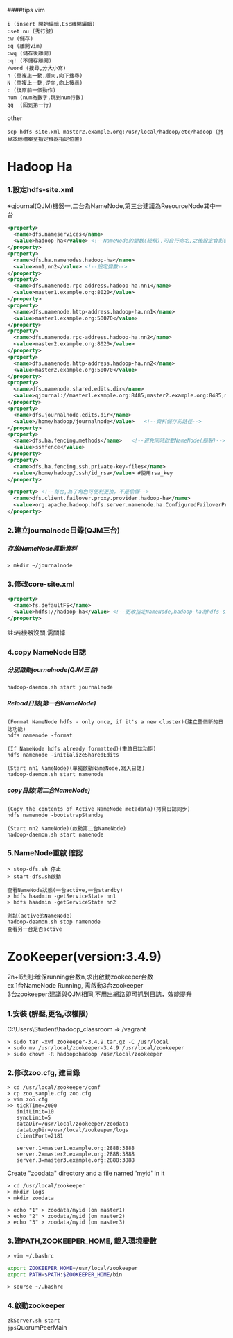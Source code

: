 ####tips
vim
```vim 
i (insert 開始編輯,Esc離開編輯)
:set nu (秀行號)
:w (儲存)
:q (離開vim)
:wq (儲存後離開)
:q! (不儲存離開)
/word (搜尋,分大小寫)
n (重複上一動,順向,向下搜尋)
N (重複上一動,逆向,向上搜尋)
c (復原前一個動作)
num (num為數字,跳到num行數)
gg  (回到第一行)
```
other
```
scp hdfs-site.xml master2.example.org:/usr/local/hadoop/etc/hadoop (拷貝本地檔案至指定機器指定位置)
```
# Hadoop Ha
### 1.設定hdfs-site.xml 
※qjournal(QJM)機器一,二台為NameNode,第三台建議為ResourceNode其中一台
```xml
<property>
  <name>dfs.nameservices</name>
  <value>hadoop-ha</value> <!--NameNode的變數(統稱),可自行命名,之後設定會影響到-->
</property>
<property>
  <name>dfs.ha.namenodes.hadoop-ha</name>
  <value>nn1,nn2</value> <!--設定變數-->
</property>
<property>
  <name>dfs.namenode.rpc-address.hadoop-ha.nn1</name>
  <value>master1.example.org:8020</value>
</property>
<property>
  <name>dfs.namenode.http-address.hadoop-ha.nn1</name>
  <value>master1.example.org:50070</value>
</property>
<property>
  <name>dfs.namenode.rpc-address.hadoop-ha.nn2</name>
  <value>master2.example.org:8020</value>
</property>
<property>
  <name>dfs.namenode.http-address.hadoop-ha.nn2</name>
  <value>master2.example.org:50070</value>
</property>
<property>
  <name>dfs.namenode.shared.edits.dir</name>
  <value>qjournal://master1.example.org:8485;master2.example.org:8485;master3.example.org:8485/hadoop-ha</value> <!--設定QJM:儲存NameNode的資料-->
</property>
<property>
  <name>dfs.journalnode.edits.dir</name>
  <value>/home/hadoop/journalnode</value>   <!--資料儲存的路徑-->
</property>
<property>
  <name>dfs.ha.fencing.methods</name>   <!--避免同時啟動NameNode(腦裂)-->
  <value>sshfence</value>
</property>
<property>
  <name>dfs.ha.fencing.ssh.private-key-files</name>
  <value>/home/hadoop/.ssh/id_rsa</value> #使用rsa_key
</property>

<property> <!--每台,為了角色可便利更換，不是偷懶-->
  <name>dfs.client.failover.proxy.provider.hadoop-ha</name>
  <value>org.apache.hadoop.hdfs.server.namenode.ha.ConfiguredFailoverProxyProvider</value>
</property>
```
### 2.建立journalnode目錄(QJM三台)
##### 存放NameNode異動資料
```
> mkdir ~/journalnode
```
### 3.修改core-site.xml
```xml
<property>
  <name>fs.defaultFS</name>
  <value>hdfs://hadoop-ha</value> <!--更改指定NameNode,hadoop-ha為hdfs-site.xml設定值-->
</property>
```
註:若機器沒關,需關掉
### 4.copy NameNode日誌
##### 分別啟動journalnode(QJM三台)
`hadoop-daemon.sh start journalnode`<br>
##### Reload日誌(第一台NameNode)
```
(Format NameNode hdfs - only once, if it's a new cluster)(建立整個新的日誌功能)
hdfs namenode -format
   
(If NameNode hdfs already formatted)(重啟日誌功能)
hdfs namenode -initializeSharedEdits
   
(Start nn1 NameNode)(單獨啟動NameNode,寫入日誌)  
hadoop-daemon.sh start namenode
```
##### copy日誌(第二台NameNode)
```
(Copy the contents of Active NameNode metadata)(拷貝日誌同步)
hdfs namenode -bootstrapStandby
   
(Start nn2 NameNode)(啟動第二台NameNode)
hadoop-daemon.sh start namenode
```
### 5.NameNode重啟 確認
```
> stop-dfs.sh 停止
> start-dfs.sh啟動

查看NameNode狀態(一台active,一台standby)
> hdfs haadmin -getServiceState nn1
> hdfs haadmin -getServiceState nn2

測試(active的NameNode)
hadoop-deamon.sh stop namenode
查看另一台是否active
```
# ZooKeeper(version:3.4.9)
2n+1法則:確保running台數n,求出啟動zookeeper台數<br>
ex.1台NameNode Running, 需啟動3台zookeeper<br>
3台zookeeper:建議與QJM相同,不用出網路即可抓到日誌，效能提升<br>
### 1.安裝 (解壓,更名,改權限)
C:\Users\Student\hadoop_classroom => /vagrant<br>
```
> sudo tar -xvf zookeeper-3.4.9.tar.gz -C /usr/local
> sudo mv /usr/local/zookeeper-3.4.9 /usr/local/zookeeper
> sudo chown -R hadoop:hadoop /usr/local/zookeeper
```
### 2.修改zoo.cfg, 建目錄
```
> cd /usr/local/zookeeper/conf 
> cp zoo_sample.cfg zoo.cfg
> vim zoo.cfg
>> tickTime=2000
   initLimit=10
   syncLimit=5
   dataDir=/usr/local/zookeeper/zoodata
   dataLogDir=/usr/local/zookeeper/logs
   clientPort=2181
   
   server.1=master1.example.org:2888:3888
   server.2=master2.example.org:2888:3888
   server.3=master3.example.org:2888:3888
```
Create "zoodata" directory and a file named 'myid' in it
```
> cd /usr/local/zookeeper
> mkdir logs
> mkdir zoodata

> echo "1" > zoodata/myid (on master1)
> echo "2" > zoodata/myid (on master2)
> echo "3" > zoodata/myid (on master3)
```
### 3.建PATH,ZOOKEEPER_HOME, 載入環境變數
`> vim ~/.bashrc`
```bash
export ZOOKEEPER_HOME=/usr/local/zookeeper 
export PATH=$PATH:$ZOOKEEPER_HOME/bin
```
`> sourse ~/.bashrc`
### 4.啟動zookeeper
`zkServer.sh start`<br>
`jps`QuorumPeerMain
# 
